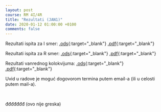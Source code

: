 ```yaml
---
layout: post
course: RM 4I/4R
title: "Rezultati (JAN1)"
date: 2020-01-12 01:00:00 +0100
comments: false
---
```


Rezultati ispita za I smer: 
[.ods](/courses/rm/results/2019_2020_I/RM_4I_JAN1_2019_2020.ods){:target="_blank"}
[.pdf](/courses/rm/results/2019_2020_I/RM_4I_JAN1_2019_2020.pdf){:target="_blank"}

Rezultati ispita za R smer: 
[.ods](/courses/rm/results/2018_2019_R/RM_4R_JAN1_2018_2019.ods){:target="_blank"}
[.pdf](/courses/rm/results/2018_2019_R/RM_4R_JAN1_2018_2019.pdf){:target="_blank"}

Rezultati vanrednog kolokvijuma: 
[.ods](/courses/rm/results/2019_2020_I/RM_4I_VKOL_2019_2020.ods){:target="_blank"}
[.pdf](/courses/rm/results/2019_2020_I/RM_4I_VKOL_2019_2020.pdf){:target="_blank"}

Uvid u radove je moguć dogovorom termina putem email-a (ili u celosti putem mail-a).






<br/>

đđđđđđđ
(ovo nije greska)